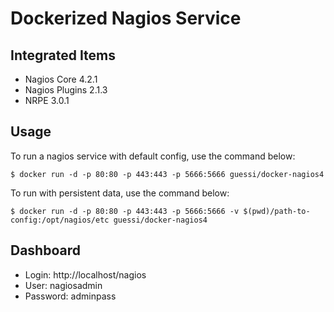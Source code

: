 # Dockerized Nagios Service

## Integrated Items

* Nagios Core 4.2.1
* Nagios Plugins 2.1.3
* NRPE 3.0.1


## Usage

To run a nagios service with default config, use the command below:

    $ docker run -d -p 80:80 -p 443:443 -p 5666:5666 guessi/docker-nagios4


To run with persistent data, use the command below:

    $ docker run -d -p 80:80 -p 443:443 -p 5666:5666 -v $(pwd)/path-to-config:/opt/nagios/etc guessi/docker-nagios4


## Dashboard

* Login: http://localhost/nagios
* User: nagiosadmin
* Password: adminpass
